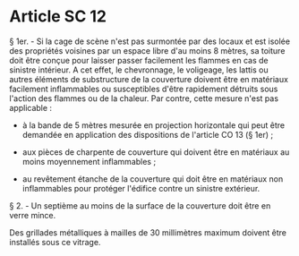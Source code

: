 # Article SC 12

§ 1er. - Si la cage de scène n'est pas surmontée par des locaux et est isolée des propriétés voisines par un espace libre d'au moins 8 mètres, sa toiture doit être conçue pour laisser passer facilement les flammes en cas de sinistre intérieur. A cet effet, le chevronnage, le voligeage, les lattis ou autres éléments de substructure de la couverture doivent être en matériaux facilement inflammables ou susceptibles d'être rapidement détruits sous l'action des flammes ou de la chaleur. Par contre, cette mesure n'est pas applicable :

- à la bande de 5 mètres mesurée en projection horizontale qui peut être demandée en application des dispositions de l'article CO 13 (§ 1er) ;

- aux pièces de charpente de couverture qui doivent être en matériaux au moins moyennement inflammables ;

- au revêtement étanche de la couverture qui doit être en matériaux non inflammables pour protéger l'édifice contre un sinistre extérieur.

§ 2. - Un septième au moins de la surface de la couverture doit être en verre mince.

Des grillades métalliques à mailles de 30 millimètres maximum doivent être installés sous ce vitrage.
